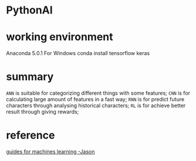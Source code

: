 # PythonAI

# working environment
Anaconda 5.0.1 For Windows
conda install tensorflow keras

# summary
`ANN` is suitable for categorizing different things with some features;
`CNN` is for calculating large amount of features in a fast way;
`RNN` is for predict future characters through analysing historical characters;
`RL` is for achieve better result through giving rewards; 

# reference
[guides for machines learning -Jason](https://machinelearningmastery.com/start-here/)
